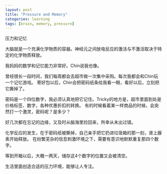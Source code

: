 ```yaml
---
layout: post
title: "Pressure and Memory"
categories: learning
tags: [brain, memory, pressure]
---
```


压力和记忆

大脑就是一个充满化学物质的容器。神经元之间放电反应的激活与不激活取决于特定的化学物质释放。

我妈妈的数学和记忆能力非常好。Chin说我也像。

曾经很长一段时间，我们每周都会去超市做一次集中采购。每次我都会和Chin玩一个记忆游戏。
寄好包以后，Chin会把密码纸条给我看一眼，看好以后，立刻把它撕掉了。

密码是一个四位数字，我必须认真地把它记住。Tricky的地方是，超市里面到处是价格标签、数字，各种优惠折扣的转换。
有的时候看着某一样商品的时候，会突然打一个激灵，密码呢？是多少？

好几次都在忘记的边缘，又及时从脑海里捡回来，所幸从未出过错。

化学反应的发生，在于密码纸被撕掉，自己亲手把它扔进垃圾箱的那一刻，肾上腺素开始释放。
在纷繁芜杂的信息刺激环境之下，需要有意识地默默重复那四个数字。

等到开箱以后，大概一两天，储存这4个数字的位置又会被清空。

生活里面创造合适的压力环境，能够让人专注。
